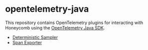 # opentelemetry-java

This repository contains OpenTelemetry plugins for interacting with Honeycomb using the [OpenTelemetry Java SDK](https://github.com/open-telemetry/opentelemetry-java).

- [Deterministic Sampler](/samplers/README.md)
- [Span Exporter](/exporters/README.md)
